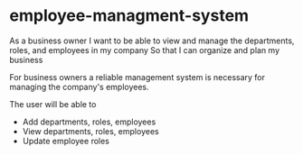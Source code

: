 # employee-managment-system

As a business owner
I want to be able to view and manage the departments, roles, and employees in my company
So that I can organize and plan my business

For business owners a reliable management system is necessary for managing the company's employees. 

The user will be able to 

* Add departments, roles, employees  
* View departments, roles, employees  
* Update employee roles

